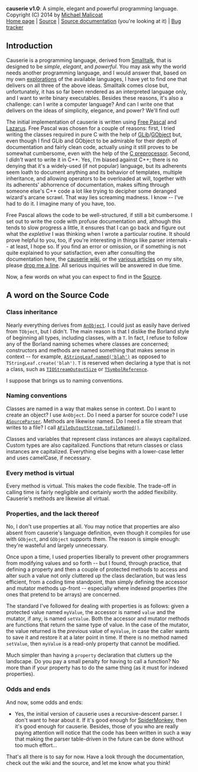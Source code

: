 **causerie v1.0**: A simple, elegant and powerful programming language.  
Copyright (C) 2014 by [Michael Malicoat][5]  
[Home page](http://causerie.circusmachina.com) |
[Source][] |
[Source documentation](http://www.circusmachina.com/projects/causerie/doc/html/index.html) (you're looking at it) |
[Bug tracker](http://mantis.circusmachina.com)

Introduction
------------
Causerie is a programming language, derived from [Smalltalk][], that is 
designed to be *simple*, *elegant*, and *powerful*.  You may ask why the world
needs another programming language, and I would answer that, based on my own
[explorations][1] of the available languages, I have yet to find one that 
delivers on all three of the above ideas.  Smalltalk comes close but, 
unfortunately, it has so far been rendered as an interpreted language only, and
I want to write binary executables.  Besides these reasons, it's also a 
challenge: can I write a computer language?  And can I write one that delivers
on the ideas of simplicity, elegance, and power?  We'll find out!

The initial implementation of causerie is written using [Free Pascal][] and
[Lazarus][].  Free Pascal was chosen for a couple of reasons: first, I tried 
writing the classes required in pure C with the help of [GLib][]/[GObject][]
but, even though I find GLib and GObject to be admirable for their depth of
documentation and fairly clean code, actually *using* it still proves to be
somewhat cumbersome, even with the help of the [C preprocessor][2].  Second,
I *didn't* want to write it in C++.  Yes, I'm biased against C++; there is no
denying that it's a widely-used (if not popular) language, but its adherents
seem loath to document anything and its behavior of templates, multiple 
inheritance, and allowing operators to be overloaded at will, together with its
adherents' abhorrence of documentation, makes sifting through someone else's C++ 
code a lot like trying to decipher some deranged wizard's arcane scrawl.  That 
way lies screaming madness.  I know -- I've had to do it.  I imagine many of you 
have, too.

Free Pascal allows the code to be well-structured, if still a bit cumbersome.
I set out to write the code with profuse documentation and, although this tends
to slow progress a little, it ensures that I can go back and figure out what
the *expletive* I was thinking when I wrote a particular routine.  It should
prove helpful to you, too, if you're interesting in things like parser 
internals -- at least, I hope so.  If you find an error or omission, or if
something is not quite explained to your satisfaction, even after consulting
the documentation here, the [causerie wiki][3], or the [various articles][4]
on my site, please [drop me a line][5].  All serious inquiries will be answered
in due time.

Now, a few words on what you can expect to find in the [Source][].

## A word on the Source Code ##
### Class inheritance ###
Nearly everything derives from [`AnObject`][6].  I could just as easily have 
derived from `TObject`, but I didn't.  The main reason is that I dislike the 
Borland style of beginning all types, including classes, with a `T`.  In fact, I 
refuse to follow any of the Borland naming schemes where classes are concerned;
constructors and methods are named something that makes sense in context -- for 
example, [`AStringLeaf.named('blah')`][7] as opposed to 
`TStringLeaf.create('blah')`.  `T` is reserved when declaring a type that is not 
a class, such as [`TIOStreamOutputSize`][8] or [`TSymbolReference`][9].

I suppose that brings us to naming conventions.

### Naming conventions ###
Classes are named in a way that makes sense in context.  Do I want to create
an object?  I use `AnObject`.  Do I need a parser for source code?  I use
[`ASourceParser`][10].  Methods are likewise named.  Do I need a file stream 
that writes to a file?  I call [`AFileOutputStream.toFileNamed()`][11].

Classes and variables that represent class instances are always capitalized.
Custom types are also capitalized.  Functions that return classes or class
instances are capitalized.  Everything else begins with a lower-case letter and
uses camelCase, if necessary.

### Every method is virtual ###
Every method is virtual.  This makes the code flexible.  The trade-off in 
calling time is fairly negligible and certainly worth the added flexibility.
Causerie's methods are likewise all virtual.

### Properties, and the lack thereof ###
No, I don't use properties at all.  You may notice that properties are also 
absent from causerie's language definition, even though it compiles for use with
`GObject`, and `GObject` supports them.  The reason is simple enough: they're 
wasteful and largely unnecessary.

Once upon a time, I used properties liberally to prevent other programmers from 
modifying values and so forth -- but I found, through practice, that defining a 
property and then a couple of protected methods to access and alter such a value 
not only cluttered up the class declaration, but was less efficient, from a 
coding time standpoint, than simply defining the accessor and mutator methods 
up-front -- especially where indexed properties (the ones that pretend to be 
arrays) are concerned.

The standard I've followed for dealing with properties is as follows: given a 
protected value named `myValue`, the accessor is named `value` and the mutator, 
if any, is named `setValue`.  Both the accessor and mutator methods are 
functions that return the same type of value.  In the case of the mutator, the 
value returned is the *previous* value of `myValue`, in case the caller wants to
save it and restore it at a later point in time.  If there is no method named
`setValue`, then `myValue` is a read-only property that cannot be modified.

Much simpler than having a `property` declaration that clutters up the
landscape.  Do you pay a small penalty for having to call a function?  No more
than if your property has to do the same thing (as it must for indexed
properties).

### Odds and ends ###
And now, some odds and ends:

* Yes, the initial version of causerie uses a recursive-descent parser.  I
  don't want to hear about it.  If it's good enough for [SpiderMonkey][12], then
  it's good enough for causerie.  Besides, those of you who are really paying
  attention will notice that the code has been written in such a way that making
  the parser table-driven in the future can be done without too much effort...
  
That's all there is to say for now.  Have a look through the documentation, 
check out the wiki and the source, and let me know what you think!

[Free Pascal]: http://www.freepascal.org
[GLib]: http://library.gnome.org/devel/glib/stable/
[GObject]: http://library.gnome.org/devel/gobject/stable/
[Lazarus]: http://www.lazarus.freepascal.org
[Smalltalk]: http://en.wikipedia.org/wiki/Smalltalk
[Source]: https://github.com/circusmachina/causerie_v1
[1]: http://www.circusmachina.com/gladius/Code/Adventures-in-Computer-Linguistics
[2]: http://www.circusmachina.com/gladius/Code/Writing-Object-Oriented-Code-with-GLibGObject
[3]: http://causerie.circusmachina.com
[4]: http://www.circusmachina.com
[5]: http://www.circusmachina.com/gladius/Profiles/Michael
[6]: http://www.circusmachina.com/projects/causerie/doc/html/classwork.AnObject.html
[7]: http://www.circusmachina.com/projects/causerie/doc/html/classwork.AStringLeaf.html#named
[8]: http://www.circusmachina.com/projects/causerie/doc/html/classwork.html#TStreamIOSize
[9]: http://www.circusmachina.com/projects/causerie/doc/html/parsing.TSymbolReference.html
[10]: http://www.circusmachina.com/projects/causerie/doc/html/parsing.ASourceParser.html
[11]: http://www.circusmachina.com/projects/causerie/doc/html/classwork.AFileOutputStream.html#toFileNamed
[12]: https://developer.mozilla.org/en-US/docs/Mozilla/Projects/SpiderMonkey/Internals

